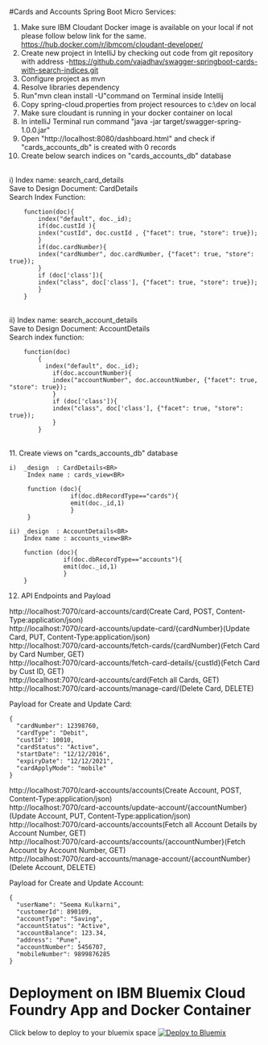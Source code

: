 #Cards and Accounts Spring Boot Micro Services:

1. Make sure IBM  Cloudant Docker image is available on your local if not please follow below link for the same.
https://hub.docker.com/r/ibmcom/cloudant-developer/<BR>
2. Create new project in IntelliJ by checking out code from git repository with address -https://github.com/vajadhav/swagger-springboot-cards-with-search-indices.git<BR>
3. Configure project as mvn<BR>
4. Resolve libraries dependency<BR>
5. Run"mvn clean install -U"command on Terminal inside Intellij<BR>
6. Copy spring-cloud.properties from project resources to c:\dev on local<BR>
7. Make sure cloudant is running in your docker container on local<BR>
8. In intelliJ Terminal run command "java -jar target/swagger-spring-1.0.0.jar"<BR>
9. Open "http://localhost:8080/dashboard.html" and check if "cards_accounts_db" is created with 0 records<BR>
10. Create below search indices on "cards_accounts_db" database <BR>
<BR>
    i)  Index name: search_card_details<BR>
        Save to Design Document: CardDetails<BR>
        Search Index Function:<BR>

        function(doc){
            index("default", doc._id);
            if(doc.custId ){
            index("custId", doc.custId , {"facet": true, "store": true});
            }
            if(doc.cardNumber){
            index("cardNumber", doc.cardNumber, {"facet": true, "store": true});
            }
            if (doc['class']){
            index("class", doc['class'], {"facet": true, "store": true});
            }
        }

<BR>
    ii) Index name: search_account_details<BR>
        Save to Design Document: AccountDetails<BR>
        Search index function:<BR>

        function(doc)
            {
              index("default", doc._id);
                if(doc.accountNumber){
                index("accountNumber", doc.accountNumber, {"facet": true, "store": true});
                }
                if (doc['class']){
                index("class", doc['class'], {"facet": true, "store": true});
                }
            }
<BR>
11. Create views on "cards_accounts_db" database

    i)  _design  : CardDetails<BR>
         Index name : cards_view<BR>

         function (doc){
                     if(doc.dbRecordType=="cards"){
                     emit(doc._id,1)
                     }
         }

    ii) _design  : AccountDetails<BR>
        Index name : accounts_view<BR>

        function (doc){
                   if(doc.dbRecordType=="accounts"){
                   emit(doc._id,1)
                   }
        }

12. API Endpoints and Payload<BR>

http://localhost:7070/card-accounts/card(Create Card, POST, Content-Type:application/json)<BR>
http://localhost:7070/card-accounts/update-card/{cardNumber}(Update Card, PUT, Content-Type:application/json)<BR>
http://localhost:7070/card-accounts/fetch-cards/{cardNumber}(Fetch Card by Card Number, GET)<BR>
http://localhost:7070/card-accounts/fetch-card-details/{custId}(Fetch Card by Cust ID, GET)<BR>
http://localhost:7070/card-accounts/card(Fetch all Cards, GET)<BR>
http://localhost:7070/card-accounts/manage-card/(Delete Card, DELETE)<BR>

Payload for Create and Update Card:<BR>

    {
      "cardNumber": 12398760,
      "cardType": "Debit",
      "custId": 10010,
      "cardStatus": "Active",
      "startDate": "12/12/2016",
      "expiryDate": "12/12/2021",
      "cardApplyMode": "mobile"
    }

http://localhost:7070/card-accounts/accounts(Create Account, POST, Content-Type:application/json)<BR>
http://localhost:7070/card-accounts/update-account/{accountNumber}(Update Account, PUT, Content-Type:application/json)<BR>
http://localhost:7070/card-accounts/accounts(Fetch all Account Details by Account Number, GET)<BR>
http://localhost:7070/card-accounts/accounts/{accountNumber}(Fetch Account by Account Number, GET)<BR>
http://localhost:7070/card-accounts/manage-account/{accountNumber}(Delete Account, DELETE)<BR>

Payload for Create and Update Account:<BR>

    {
      "userName": "Seema Kulkarni",
      "customerId": 890109,
      "accountType": "Saving",
      "accountStatus": "Active",
      "accountBalance": 123.34,
      "address": "Pune",
      "accountNumber": 5456707,
      "mobileNumber": 9899876285
    }

# Deployment on IBM Bluemix Cloud Foundry App and Docker Container

Click below to deploy to your bluemix space
[![Deploy to Bluemix](https://bluemix.net/deploy/button.png)](https://bluemix.net/deploy)